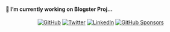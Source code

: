 #### 🔭 I’m currently working on Blogster Proj...


<p align="center">
	<a href="https://github.com/roshangrewal"><img src="https://img.shields.io/github/followers/roshangrewal.svg?label=GitHub&style=social" alt="GitHub"></a>
	<a href="https://twitter.com/iiamRG"><img src="https://img.shields.io/twitter/follow/iiamRG?label=Twitter&style=social" alt="Twitter"></a>
	<a href="https://www.linkedin.com/in/roshangrewal"><img src="https://img.shields.io/badge/LinkedIn--_.svg?style=social&logo=linkedin" alt="LinkedIn"></a>
	<a href="https://github.com/sponsors/roshangrewal"><img src="https://img.shields.io/badge/GitHub_Sponsors--_.svg?style=social&logo=github&logoColor=EA4AAA" alt="GitHub Sponsors"></a>
</p>


<!--
**roshangrewal/roshangrewal** is a ✨ _special_ ✨ repository because its `README.md` (this file) appears on your GitHub profile.

Here are some ideas to get you started:

- 🔭 I’m currently working on ...
- 🌱 I’m currently learning ...
- 👯 I’m looking to collaborate on ...
- 🤔 I’m looking for help with ...
- 💬 Ask me about ...
- 📫 How to reach me: ...
- 😄 Pronouns: ...
- ⚡ Fun fact: ...
-->
